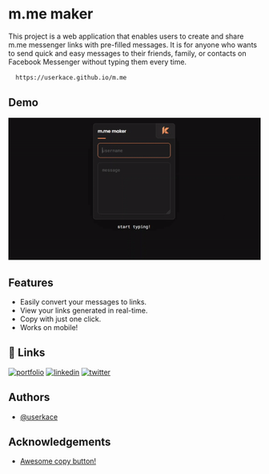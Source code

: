 
# m.me maker

This project is a web application that enables users to create and share m.me messenger links with pre-filled messages. It is for anyone who wants to send quick and easy messages to their friends, family, or contacts on Facebook Messenger without typing them every time.

```html
  https://userkace.github.io/m.me
```
## Demo

![](https://raw.githubusercontent.com/userkace/m.me/main/doc/demo.gif)



## Features

- Easily convert your messages to links.
- View your links generated in real-time.
- Copy with just one click.
- Works on mobile!


## 🔗 Links
[![portfolio](https://img.shields.io/badge/my_portfolio-000?style=for-the-badge&logo=ko-fi&logoColor=white)](https://user.kace.dev/)
[![linkedin](https://img.shields.io/badge/linkedin-0A66C2?style=for-the-badge&logo=linkedin&logoColor=white)](https://www.linkedin.com/in/kcspadilla/)
[![twitter](https://img.shields.io/badge/github-1e1e1e?style=for-the-badge&logo=github&logoColor=white)](https://github.com/userkace)


## Authors

- [@userkace](https://www.github.com/userkace)


## Acknowledgements

 - [Awesome copy button!](https://uiverse.io/Galahhad/kind-cheetah-52)

